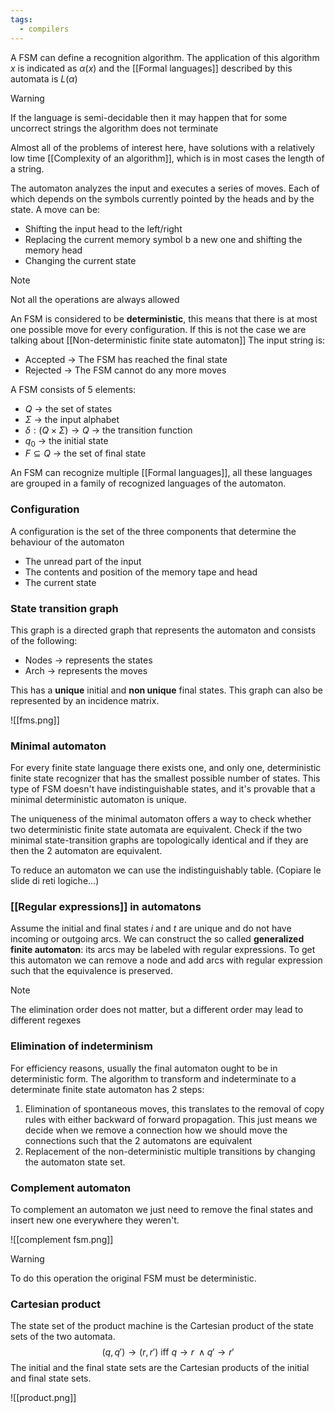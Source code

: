 ```yaml
---
tags:
  - compilers
---
```

A FSM can define a recognition algorithm. The application of this algorithm $x$ is indicated as $\alpha(x)$ and the [[Formal languages]] described by this automata is $L(\alpha)$

>[!warning]
>If the language is semi-decidable then it may happen that for some uncorrect strings the algorithm does not terminate 

Almost all of the problems of interest here, have solutions with a relatively low time [[Complexity of an algorithm]], which is in most cases the length of a string.

The automaton analyzes the input and executes a series of moves. Each of which depends on the symbols currently pointed by the heads and by the state. A move can be:
- Shifting the input head to the left/right
- Replacing the current memory symbol b a new one and shifting the memory head
- Changing the current state

>[!note]
>Not all the operations are always allowed

An FSM is considered to be **deterministic**, this means that there is at most one possible move for every configuration. If this is not the case we are talking about [[Non-deterministic finite state automaton]] The input string is:
- Accepted -> The FSM has reached the final state
- Rejected -> The FSM cannot do any more moves

A FSM consists of 5 elements:
- $Q$ -> the set of states
- $\Sigma$ -> the input alphabet
- $\delta:(Q\times\Sigma)\to Q$ -> the transition function
- $q_{0}$ -> the initial state
- $F \subseteq Q$ -> the set of final state

An FSM can recognize multiple [[Formal languages]], all these languages are grouped in a family of recognized languages of the automaton. 
### Configuration

A configuration is the set of the three components that determine the behaviour of the automaton 
- The unread part of the input
- The contents and position of the memory tape and head
- The current state
### State transition graph

This graph is a directed graph that represents the automaton and consists of the following:
- Nodes -> represents the states
- Arch -> represents the moves

This has a **unique** initial and **non unique** final states. This graph can also be represented by an incidence matrix.

![[fms.png]]

### Minimal automaton

For every finite state language there exists one, and only one, deterministic finite state recognizer that has the smallest possible number of states. This type of FSM doesn't have indistinguishable states, and it's provable that a minimal deterministic automaton is unique.

The uniqueness of the minimal automaton offers a way to check whether two deterministic finite state automata are equivalent. Check if the two minimal state-transition graphs are topologically
identical and if they are then the 2 automaton are equivalent.

To reduce an automaton we can use the indistinguishably table. (Copiare le slide di reti logiche...)
### [[Regular expressions]] in automatons

Assume the initial and final states $i$ and $t$ are unique and do not have incoming or outgoing arcs. We can construct the so called **generalized finite automaton**: its arcs may be labeled with regular expressions. To get this automaton we can remove a node and add arcs with regular expression such that the equivalence is preserved.

>[!note]
>The elimination order does not matter, but a different order may lead to different regexes
### Elimination of indeterminism

For efficiency reasons, usually the final automaton ought to be in deterministic form. The algorithm to transform and indeterminate to a determinate finite state automaton has 2 steps:
1) Elimination of spontaneous moves, this translates to the removal of copy rules with either backward of forward propagation. This just means we decide when we remove a connection how we should move the connections such that the 2 automatons are equivalent 
2) Replacement of the non-deterministic multiple transitions by changing the automaton state set.
### Complement automaton

To complement an automaton we just need to remove the final states and insert new one everywhere they weren't.

![[complement fsm.png]]

>[!warning]
>To do this operation the original FSM must be deterministic.
### Cartesian product

The state set of the product machine is the Cartesian product of the state sets of the two automata.
$$
(q, q') \to (r, r') \text{ iff } q \to r \;\land q' \to r' 
$$
The initial and the final state sets are the Cartesian products of the initial and final state sets.

![[product.png]]